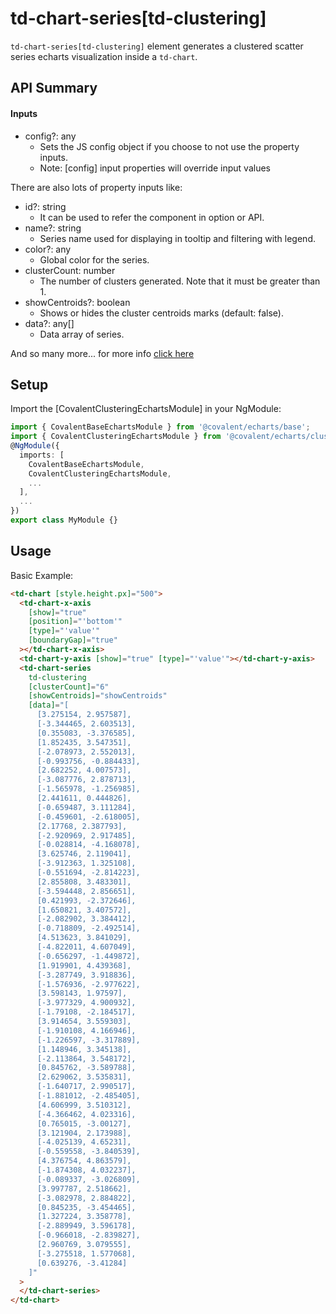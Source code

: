 # td-chart-series[td-clustering]

`td-chart-series[td-clustering]` element generates a clustered scatter series echarts visualization inside a `td-chart`.

## API Summary

#### Inputs

- config?: any
  - Sets the JS config object if you choose to not use the property inputs.
  - Note: [config] input properties will override input values

There are also lots of property inputs like:

- id?: string
  - It can be used to refer the component in option or API.
- name?: string
  - Series name used for displaying in tooltip and filtering with legend.
- color?: any
  - Global color for the series.
- clusterCount: number
  - The number of clusters generated. Note that it must be greater than 1.
- showCentroids?: boolean
  - Shows or hides the cluster centroids marks (default: false).
- data?: any[]
  - Data array of series.

And so many more... for more info [click here](https://github.com/ecomfe/echarts-stat)

## Setup

Import the [CovalentClusteringEchartsModule] in your NgModule:

```typescript
import { CovalentBaseEchartsModule } from '@covalent/echarts/base';
import { CovalentClusteringEchartsModule } from '@covalent/echarts/clustering';
@NgModule({
  imports: [
    CovalentBaseEchartsModule,
    CovalentClusteringEchartsModule,
    ...
  ],
  ...
})
export class MyModule {}
```

## Usage

Basic Example:

```html
<td-chart [style.height.px]="500">
  <td-chart-x-axis
    [show]="true"
    [position]="'bottom'"
    [type]="'value'"
    [boundaryGap]="true"
  ></td-chart-x-axis>
  <td-chart-y-axis [show]="true" [type]="'value'"></td-chart-y-axis>
  <td-chart-series
    td-clustering
    [clusterCount]="6"
    [showCentroids]="showCentroids"
    [data]="[
      [3.275154, 2.957587],
      [-3.344465, 2.603513],
      [0.355083, -3.376585],
      [1.852435, 3.547351],
      [-2.078973, 2.552013],
      [-0.993756, -0.884433],
      [2.682252, 4.007573],
      [-3.087776, 2.878713],
      [-1.565978, -1.256985],
      [2.441611, 0.444826],
      [-0.659487, 3.111284],
      [-0.459601, -2.618005],
      [2.17768, 2.387793],
      [-2.920969, 2.917485],
      [-0.028814, -4.168078],
      [3.625746, 2.119041],
      [-3.912363, 1.325108],
      [-0.551694, -2.814223],
      [2.855808, 3.483301],
      [-3.594448, 2.856651],
      [0.421993, -2.372646],
      [1.650821, 3.407572],
      [-2.082902, 3.384412],
      [-0.718809, -2.492514],
      [4.513623, 3.841029],
      [-4.822011, 4.607049],
      [-0.656297, -1.449872],
      [1.919901, 4.439368],
      [-3.287749, 3.918836],
      [-1.576936, -2.977622],
      [3.598143, 1.97597],
      [-3.977329, 4.900932],
      [-1.79108, -2.184517],
      [3.914654, 3.559303],
      [-1.910108, 4.166946],
      [-1.226597, -3.317889],
      [1.148946, 3.345138],
      [-2.113864, 3.548172],
      [0.845762, -3.589788],
      [2.629062, 3.535831],
      [-1.640717, 2.990517],
      [-1.881012, -2.485405],
      [4.606999, 3.510312],
      [-4.366462, 4.023316],
      [0.765015, -3.00127],
      [3.121904, 2.173988],
      [-4.025139, 4.65231],
      [-0.559558, -3.840539],
      [4.376754, 4.863579],
      [-1.874308, 4.032237],
      [-0.089337, -3.026809],
      [3.997787, 2.518662],
      [-3.082978, 2.884822],
      [0.845235, -3.454465],
      [1.327224, 3.358778],
      [-2.889949, 3.596178],
      [-0.966018, -2.839827],
      [2.960769, 3.079555],
      [-3.275518, 1.577068],
      [0.639276, -3.41284]
    ]"
  >
  </td-chart-series>
</td-chart>
```
